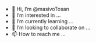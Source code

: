 - 👋 Hi, I’m @masivoTosan
- 👀 I’m interested in ...
- 🌱 I’m currently learning ...
- 💞️ I’m looking to collaborate on ...
- 📫 How to reach me ...

<!---
masivoTosan/masivoTosan is a ✨ special ✨ repository because its `README.md` (this file) appears on your GitHub profile.
You can click the Preview link to take a look at your changes.
--->
